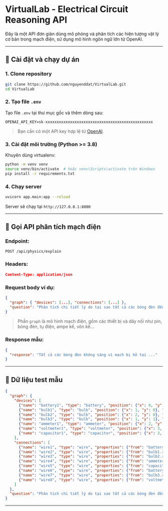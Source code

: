 # VirtualLab - Electrical Circuit Reasoning API

Đây là một API đơn giản dùng mô phỏng và phân tích các hiện tượng vật lý cơ bản trong mạch điện, sử dụng mô hình ngôn ngữ lớn từ OpenAI.

---

## 🚀 Cài đặt và chạy dự án

### 1. Clone repository

```bash
git clone https://github.com/nguyenddat/VirtualLab.git
cd VirtualLab
```

### 2. Tạo file `.env`

Tạo file `.env` tại thư mục gốc và thêm dòng sau:

```env
OPENAI_API_KEY=sk-xxxxxxxxxxxxxxxxxxxxxxxxxxxxxxxxxxxxxxxxxxxxxxxx
```

> Bạn cần có một API key hợp lệ từ [OpenAI](https://platform.openai.com/account/api-keys).

### 3. Cài đặt môi trường (Python >= 3.8)

Khuyên dùng virtualenv:

```bash
python -m venv venv
source venv/bin/activate  # hoặc venv\Scripts\activate trên Windows
pip install -r requirements.txt
```

### 4. Chạy server

```bash
uvicorn app.main:app --reload
```

Server sẽ chạy tại `http://127.0.0.1:8000`

---

## 🔌 Gọi API phân tích mạch điện

### Endpoint:

```
POST /api/physics/explain
```

### Headers:

```json
Content-Type: application/json
```

### Request body ví dụ:

```json
{
  "graph": { "devices": [...], "connections": [...] },
  "question": "Phân tích chi tiết lý do tại sao tất cả các bóng đèn đều không sáng, ampe kế không đo được dòng, vôn kế không có số chỉ và tụ điện không tích điện."
}
```

> Phần `graph` là mô hình mạch điện, gồm các thiết bị và dây nối như pin, bóng đèn, tụ điện, ampe kế, vôn kế...

### Response mẫu:

```json
{
  "response": "Tất cả các bóng đèn không sáng vì mạch bị hở tại ..."
}
```

---

## 🧪 Dữ liệu test mẫu

```json
{
  "graph": {
    "devices": [
      {"name": "battery1", "type": "battery", "position": {"x": 0, "y": 0}, "properties": {"voltage": 12.0, "left_socket": "positive", "right_socket": "negative"}},
      {"name": "bulb1", "type": "bulb", "position": {"x": 1, "y": 0}, "properties": {"on": false, "min_voltage": 2.0, "max_voltage": 12.0, "left_socket_connected": true, "right_socket_connected": true}},
      {"name": "bulb2", "type": "bulb", "position": {"x": 2, "y": 0}, "properties": {"on": false, "min_voltage": 2.0, "max_voltage": 12.0, "left_socket_connected": true, "right_socket_connected": true}},
      {"name": "bulb3", "type": "bulb", "position": {"x": 1, "y": 1}, "properties": {"on": false, "min_voltage": 2.0, "max_voltage": 12.0, "left_socket_connected": true, "right_socket_connected": true}},
      {"name": "ammeter1", "type": "ammeter", "position": {"x": 2, "y": 1}, "properties": {"current": 0.0, "left_socket_connected": true, "right_socket_connected": true}},
      {"name": "voltmeter1", "type": "voltmeter", "position": {"x": 3, "y": 0}, "properties": {"current": 0.0, "left_socket_connected": true, "right_socket_connected": true}},
      {"name": "capacitor1", "type": "capacitor", "position": {"x": 3, "y": 1}, "properties": {"charged": false, "capacitance": 0.002, "left_socket_connected": true, "right_socket_connected": true}}
    ],
    "connections": [
      {"name": "wire1", "type": "wire", "properties": {"from": "battery1.right_socket", "to": "bulb1.left_socket"}},
      {"name": "wire2", "type": "wire", "properties": {"from": "bulb1.right_socket", "to": "bulb2.left_socket"}},
      {"name": "wire3", "type": "wire", "properties": {"from": "bulb2.right_socket", "to": "ammeter1.left_socket"}},
      {"name": "wire4", "type": "wire", "properties": {"from": "ammeter1.right_socket", "to": "capacitor1.left_socket"}},
      {"name": "wire5", "type": "wire", "properties": {"from": "capacitor1.right_socket", "to": "battery1.left_socket"}},
      {"name": "wire6", "type": "wire", "properties": {"from": "battery1.right_socket", "to": "bulb3.left_socket"}},
      {"name": "wire7", "type": "wire", "properties": {"from": "bulb3.right_socket", "to": "voltmeter1.left_socket"}},
      {"name": "wire8", "type": "wire", "properties": {"from": "voltmeter1.right_socket", "to": "battery1.left_socket"}}
    ]
  },
  "question": "Phân tích chi tiết lý do tại sao tất cả các bóng đèn đều không sáng, ampe kế không đo được dòng, vôn kế không có số chỉ và tụ điện không tích điện."
}
```

---